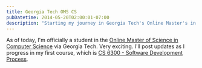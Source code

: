 ```yaml
---
title: Georgia Tech OMS CS
pubDatetime: 2014-05-20T02:00:01-07:00
description: "Starting my journey in Georgia Tech's Online Master's in Computer Science program"
---
```

As of today, I'm officially a student in the [Online Master of Science in Computer Science](http://www.omscs.gatech.edu/) via Georgia Tech. Very exciting. I'll post updates as I progress in my first course, which is [CS 6300 - Software Development Process](https://www.udacity.com/wiki/sdp).
